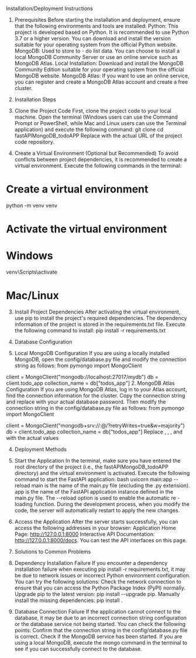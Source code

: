 Installation/Deployment Instructions

1. Prerequisites
Before starting the installation and deployment, ensure that the following environments and tools are installed:
Python: This project is developed based on Python. It is recommended to use Python 3.7 or a higher version. You can download and install the version suitable for your operating system from the official Python website.
MongoDB: Used to store to - do list data. You can choose to install a local MongoDB Community Server or use an online service such as MongoDB Atlas.
Local Installation: Download and install the MongoDB Community Edition suitable for your operating system from the official MongoDB website.
MongoDB Atlas: If you want to use an online service, you can register and create a MongoDB Atlas account and create a free cluster.

2. Installation Steps
1. Clone the Project Code
First, clone the project code to your local machine. Open the terminal (Windows users can use the Command Prompt or PowerShell, while Mac and Linux users can use the Terminal application) and execute the following command:
git clone <URL of the project code repository>
cd fastAPIMongoDB_todoAPP
Replace <URL of the project code repository> with the actual URL of the project code repository.
2. Create a Virtual Environment (Optional but Recommended)
To avoid conflicts between project dependencies, it is recommended to create a virtual environment. Execute the following commands in the terminal:
# Create a virtual environment
python -m venv venv

# Activate the virtual environment
# Windows
venv\Scripts\activate
# Mac/Linux
3. Install Project Dependencies
After activating the virtual environment, use pip to install the project's required dependencies. The dependency information of the project is stored in the requirements.txt file. Execute the following command to install:
pip install -r requirements.txt

3. Database Configuration
1. Local MongoDB Configuration
If you are using a locally installed MongoDB, open the config/database.py file and modify the connection string as follows:
from pymongo import MongoClient

client = MongoClient("mongodb://localhost:27017/mydb")
db = client.todo_app
collection_name = db["todos_app"]
2. MongoDB Atlas Configuration
If you are using MongoDB Atlas, log in to your Atlas account, find the connection information for the cluster. Copy the connection string and replace <password> with your actual database password. Then modify the connection string in the config/database.py file as follows:
from pymongo import MongoClient

client = MongoClient("mongodb+srv://<username>:<password>@<cluster-url>/<database-name>?retryWrites=true&w=majority")
db = client.todo_app
collection_name = db["todos_app"]
Replace <username>, <password>, <cluster-url>, and <database-name> with the actual values

4. Deployment Methods
1. Start the Application
In the terminal, make sure you have entered the root directory of the project (i.e., the fastAPIMongoDB_todoAPP directory) and the virtual environment is activated. Execute the following command to start the FastAPI application:
bash
uvicorn main:app --reload
main is the name of the main.py file (excluding the .py extension).
app is the name of the FastAPI application instance defined in the main.py file.
The --reload option is used to enable the automatic re - loading function. During the development process, when you modify the code, the server will automatically restart to apply the new changes.
2. Access the Application
After the server starts successfully, you can access the following addresses in your browser:
Application Home Page: http://127.0.0.1:8000
Interactive API Documentation: http://127.0.0.1:8000/docs. You can test the API interfaces on this page.

5. Solutions to Common Problems
1. Dependency Installation Failure
If you encounter a dependency installation failure when executing pip install -r requirements.txt, it may be due to network issues or incorrect Python environment configuration. You can try the following solutions:
Check the network connection to ensure that you can access the Python Package Index (PyPI) normally.
Upgrade pip to the latest version: pip install --upgrade pip.
Manually install the missing dependencies: pip install <dependency name>.
2. Database Connection Failure
If the application cannot connect to the database, it may be due to an incorrect connection string configuration or the database service not being started. You can check the following points:
Confirm that the connection string in the config/database.py file is correct.
Check if the MongoDB service has been started. If you are using a local MongoDB, execute the mongo command in the terminal to see if you can successfully connect to the database.
